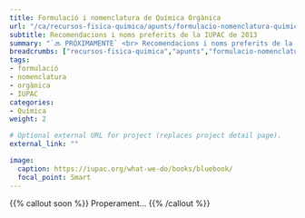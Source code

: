 ```yaml
---
title: Formulació i nomenclatura de Química Orgànica
url: "/ca/recursos-fisica-quimica/apunts/formulacio-nomenclatura-quimica/organica"
subtitle: Recomendacions i noms preferits de la IUPAC de 2013
summary: "`🔜 PRÓXIMAMENTE` <br> Recomendacions i noms preferits de la IUPAC de 2013."
breadcrumbs: ["recursos-fisica-quimica","apunts","formulacio-nomenclatura-quimica"]
tags:
- formulació
- nomenclatura
- orgànica
- IUPAC
categories:
- Química
weight: 2

# Optional external URL for project (replaces project detail page).
external_link: ""

image:
  caption: https://iupac.org/what-we-do/books/bluebook/
  focal_point: Smart
---
```


{{% callout soon %}}
Properament...
{{% /callout %}}